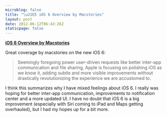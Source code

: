 ```yaml
---
microblog: false
title: "\u21E5 iOS 6 Overview by Macstories"
layout: post
date: 2012-06-12T06:43:26Z
staticpage: false
---
```


**[iOS 6 Overview by
Macstories](http://www.macstories.net/stories/ios-6-our-complete-overview/)**

Great coverage by macstories on the new iOS 6:

> Seemingly foregoing power user-driven requests like better inter-app
> communication and file sharing, Apple is focusing on polishing iOS as
> we know it, adding subtle and more visible improvements without
> drastically revolutionizing the experience we are accustomed to.

I think this summarizes why I have mixed feelings about iOS 6. I really
was hoping for better inter-app communication, improvements to
notification center and a more updated UI. I have no doubt that iOS 6 is
a big improvement (especially with Siri coming to iPad and Maps getting
overhauled), but I had my hopes up for a bit more.
